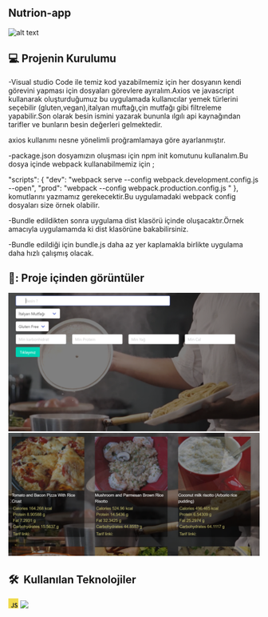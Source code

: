 ## Nutrion-app


![alt text](https://i.nefisyemektarifleri.com/2021/01/29/saglikli-beslenmek-istiyorum-diyorsaniz-bu-6-besini-mutlaka-tuketin.jpg)



 ## :computer: Projenin Kurulumu
 
-Visual studio Code ile temiz kod yazabilmemiz için her dosyanın kendi görevini yapması için dosyaları görevlere ayıralım.Axios ve javascript kullanarak oluşturduğumuz bu uygulamada kullanıcılar yemek türlerini seçebilir (gluten,vegan),italyan muftağı,çin mutfağı gibi filtreleme yapabilir.Son olarak besin ismini yazarak bununla ılgılı api kaynağından tarifler ve bunların besin değerleri gelmektedir.

axios kullanımı nesne yönelimli proğramlamaya göre ayarlanmıştır.

-package.json dosyamızın oluşması için npm init komutunu kullanalım.Bu dosya içinde webpack kullanabilmemiz için ;

 "scripts": {
    "dev": "webpack serve  --config webpack.development.config.js --open",
    "prod": "webpack    --config webpack.production.config.js "
  },
   komutlarını yazmamız gerekecektir.Bu uygulamadaki webpack config dosyaları size örnek olabilir.
   

-Bundle edildikten sonra uygulama dist klasörü içinde oluşacaktır.Örnek amacıyla uygulamamda ki dist klasörüne bakabilirsiniz.

-Bundle edildiği için bundle.js daha az yer kaplamakla birlikte uygulama daha hızlı çalışmış olacak.

 ## 🙈: Proje içinden görüntüler
 
 
![](https://github.com/nuri35/Nutrion-app/blob/master/images/dfd.PNG)
![](https://github.com/nuri35/Nutrion-app/blob/master/images/a.PNG)


<h2> 🛠 &nbsp;Kullanılan Teknolojiler</h2>

<code><img height="20" src="https://raw.githubusercontent.com/github/explore/80688e429a7d4ef2fca1e82350fe8e3517d3494d/topics/javascript/javascript.png"></code>
<code><img height="30" src="https://images.ctfassets.net/1es3ne0caaid/7wuyrM8ZvkK6lNfu5gGe4Q/c7d6ed6f6baefad59ca5c8fbb399155c/webpack-3-1.png"></code>

